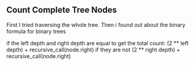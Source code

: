## Count Complete Tree Nodes
First I tried traversing the whole tree.
Then i found out about the binary formula for binary trees

if the left depth and right depth are equal to get the total count:
    (2 ** left depth) + recursive_call(node.right)
if they are not
(2 ** right depth) + recursive_call(node.right)

